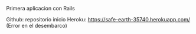 Primera aplicacion con Rails

Github: repositorio inicio
Heroku: https://safe-earth-35740.herokuapp.com/ (Error en el desembarco)
